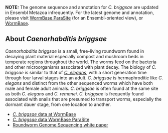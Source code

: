 **NOTE:** The genome sequence and annotation for *C. briggsae* are
updated in Ensembl Metazoa infrequently. For the latest genome and
annotation, please visit [WormBase
ParaSite](http://parasite.wormbase.org) (for an Ensembl-oriented view),
or [WormBase](http://www.wormbase.org).

About *Caenorhabditis briggsae*
-------------------------------

*Caenorhabditis briggsae* is a small, free-living roundworm found in
decaying plant material especially compost and mushroom beds in
temperate regions throughout the world. The worms feed on the bacteria
and other microorganisms associated with plant decay. The biology of *C.
briggsae* is similar to that of *[C. elegans](/Caenorhabditis_elegans)*,
with a short generation time through four larval stages into an adult.
*C. briggsae* is hermaphroditic like *C. elegans* and distinct from the
other sequenced worms which have both male and female adult animals. *C.
briggsae* is often found at the same site as both *C. elegans* and *C.
remanei*. *C. briggsae* is frequently found associated with snails that
are presumed to transport worms, especially the dormant dauer stage,
from one location to another.

-   [*C. briggsae* data at
    WormBase](http://www.wormbase.org/species/c_briggsae)
-   [*C. briggsae* data WormBase
    ParaSite](http://parasite.wormbase.org/Caenorhabditis_briggsae/Info/Index)
-   [Roundworm Genome Sequencing white
    paper](http://www.genome.gov/11007952)
